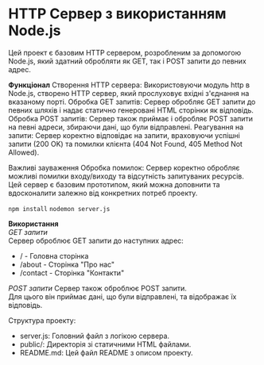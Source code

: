 # HTTP Сервер з використанням Node.js

Цей проект є базовим HTTP сервером, розробленим за допомогою Node.js, який здатний обробляти як GET, так і POST запити до певних адрес.

**Функціонал**
Створення HTTP сервера: Використовуючи модуль http в Node.js, створено HTTP сервер, який прослуховує вхідні з'єднання на вказаному порті.
Обробка GET запитів: Сервер обробляє GET запити до певних шляхів і надає статично генеровані HTML сторінки як відповідь.
Обробка POST запитів: Сервер також приймає і обробляє POST запити на певні адреси, збираючи дані, що були відправлені.
Реагування на запити: Сервер коректно відповідає на запити, враховуючи успішні запити (200 OK) та помилки клієнта (404 Not Found, 405 Method Not Allowed).

Важливі зауваження
Обробка помилок: Сервер коректно обробляє можливі помилки входу/виходу та відсутність запитуваних ресурсів.
Цей сервер є базовим прототипом, який можна доповнити та вдосконалити залежно від конкретних потреб проекту.

`npm install`
`nodemon server.js`

**Використання <br>**
_GET запити <br>_
Сервер оброблює GET запити до наступних адрес:
* / - Головна сторінка
* /about - Сторінка "Про нас"
* /contact - Сторінка "Контакти"

_POST запити_
Сервер також оброблює POST запити. <br>
Для цього він приймає дані, що були відправлені, та відображає їх відповідь.

Структура проекту:
* server.js: Головний файл з логікою сервера.
* public/: Директорія зі статичними HTML файлами.
* README.md: Цей файл README з описом проекту.